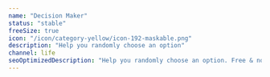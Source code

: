 ```yaml
---
name: "Decision Maker"
status: "stable"
freeSize: true
icon: "/icon/category-yellow/icon-192-maskable.png"
description: "Help you randomly choose an option"
channel: life
seoOptimizedDescription: "Help you randomly choose an option. Free & no ads."
---
```


